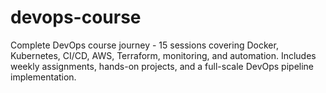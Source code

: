 # devops-course
Complete DevOps course journey - 15 sessions covering Docker, Kubernetes, CI/CD, AWS, Terraform, monitoring, and automation. Includes weekly assignments, hands-on projects, and a full-scale DevOps pipeline implementation.
